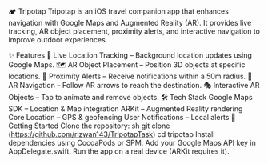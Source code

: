 🏕️ Tripotap
Tripotap is an iOS travel companion app that enhances navigation with Google Maps and Augmented Reality (AR). It provides live tracking, AR object placement, proximity alerts, and interactive navigation to improve outdoor experiences.

✨ Features
📍 Live Location Tracking – Background location updates using Google Maps.
🗺️ AR Object Placement – Position 3D objects at specific locations.
🔔 Proximity Alerts – Receive notifications within a 50m radius.
🚀 AR Navigation – Follow AR arrows to reach the destination.
🎭 Interactive AR Objects – Tap to animate and remove objects.
🛠️ Tech Stack
Google Maps SDK – Location & Map integration
ARKit – Augmented Reality rendering
Core Location – GPS & geofencing
User Notifications – Local alerts
🚀 Getting Started
Clone the repository:
sh
git clone (https://github.com/rizwan143/TripotapTask)
cd tripotap
Install dependencies using CocoaPods or SPM.
Add your Google Maps API key in AppDelegate.swift.
Run the app on a real device (ARKit requires it).
